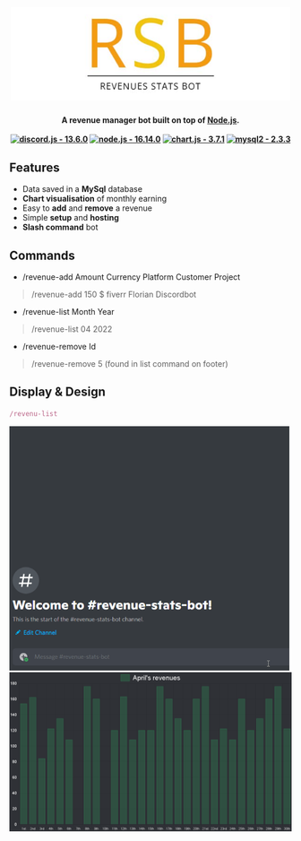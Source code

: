 <h1 align="center">
    <br>
    <img alt="RBS Logo" src="src/Assets/RSB_logo_banner.jpg" width="500"/>
    <br>
</h1>

<h4 align="center">A revenue manager bot built on top of <a href="https://nodejs.org/en/" target="_blank">Node.js</a>.
</br>
</br>
<a href="https://www.npmjs.com/package/discord.js"><img src="https://img.shields.io/static/v1?label=discord.js&message=13.6.0&color=2ea44f&logo=discord&logoColor=white" alt="discord.js - 13.6.0"></a>
<a href="https://www.npmjs.com/package/discord.js"><img src="https://img.shields.io/static/v1?label=node.js&message=16.14.0&color=2ea44f&logo=node.js" alt="node.js - 16.14.0"></a>
<a href="https://www.npmjs.com/package/discord.js"><img src="https://img.shields.io/static/v1?label=chart.js&message=3.7.1&color=2ea44f&logo=chart.js" alt="chart.js - 3.7.1"></a>
<a href="https://www.npmjs.com/package/discord.js"><img src="https://img.shields.io/static/v1?label=mysql2&message=2.3.3&color=2ea44f&logo=mysql&logoColor=white" alt="mysql2 - 2.3.3"></a>
</h4>



## Features
- Data saved in a **MySql** database
- **Chart visualisation** of monthly earning
- Easy to **add** and **remove** a revenue
- Simple **setup** and **hosting**
- **Slash command** bot

## Commands
- /revenue-add Amount Currency Platform Customer Project
> /revenue-add 150 $ fiverr Florian Discordbot
- /revenue-list Month Year
> /revenue-list 04 2022
- /revenue-remove Id 
> /revenue-remove 5 (found in list command on footer)

## Display & Design
```js
/revenu-list
``` 
<img alt="RBS Logo" src="src/Assets/discord_example.gif" width="500"/> <img alt="RBS Logo" src="src/Assets/chart.png" width="777"/> 

